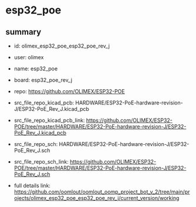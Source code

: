 # esp32_poe
 
## summary 
* id: olimex_esp32_poe_esp32_poe_rev_j
* user: olimex
* name: esp32_poe
* board: esp32_poe_rev_j
* repo: https://github.com/OLIMEX/ESP32-POE
* src_file_repo_kicad_pcb: HARDWARE/ESP32-PoE-hardware-revision-J/ESP32-PoE_Rev_J.kicad_pcb
* src_file_repo_kicad_pcb_link: https://github.com/OLIMEX/ESP32-POE/tree/master/HARDWARE/ESP32-PoE-hardware-revision-J/ESP32-PoE_Rev_J.kicad_pcb


* src_file_repo_sch: HARDWARE/ESP32-PoE-hardware-revision-J/ESP32-PoE_Rev_J.sch
* src_file_repo_sch_link: https://github.com/OLIMEX/ESP32-POE/tree/master/HARDWARE/ESP32-PoE-hardware-revision-J/ESP32-PoE_Rev_J.sch
* full details link: https://github.com/oomlout/oomlout_oomp_project_bot_v_2/tree/main/projects/olimex_esp32_poe_esp32_poe_rev_j/current_version/working  







